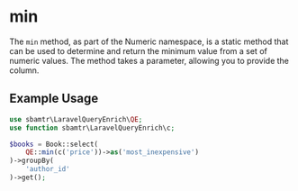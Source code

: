 # min

The `min` method, as part of the Numeric namespace, is a static method that can be used to determine and return the
minimum value from a set of numeric values. The method takes a parameter, allowing you to provide the column.

## Example Usage

```php
use sbamtr\LaravelQueryEnrich\QE;
use function sbamtr\LaravelQueryEnrich\c;

$books = Book::select(
    QE::min(c('price'))->as('most_inexpensive')
)->groupBy(
    'author_id'
)->get();
```